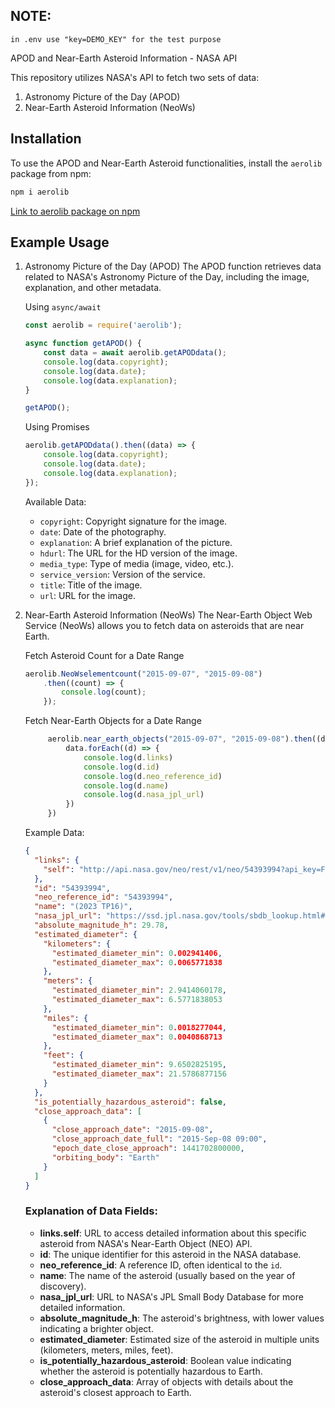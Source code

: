 NOTE: 
------
```
in .env use "key=DEMO_KEY" for the test purpose
```

APOD and Near-Earth Asteroid Information - NASA API

This repository utilizes NASA's API to fetch two sets of data:
1. Astronomy Picture of the Day (APOD)
2. Near-Earth Asteroid Information (NeoWs)

Installation
------------
To use the APOD and Near-Earth Asteroid functionalities, install the `aerolib` package from npm:

```bash
npm i aerolib
```

[Link to aerolib package on npm](https://www.npmjs.com/package/aerolib)

Example Usage
-------------
1. Astronomy Picture of the Day (APOD)
   The APOD function retrieves data related to NASA's Astronomy Picture of the Day, including the image, explanation, and other metadata.

   Using `async/await`

   ```javascript
   const aerolib = require('aerolib');

   async function getAPOD() {
       const data = await aerolib.getAPODdata();
       console.log(data.copyright);
       console.log(data.date);
       console.log(data.explanation);
   }

   getAPOD();
   ```

   Using Promises

   ```javascript
   aerolib.getAPODdata().then((data) => {
       console.log(data.copyright);
       console.log(data.date);
       console.log(data.explanation);
   });
   ```

   Available Data:
   - `copyright`: Copyright signature for the image.
   - `date`: Date of the photography.
   - `explanation`: A brief explanation of the picture.
   - `hdurl`: The URL for the HD version of the image.
   - `media_type`: Type of media (image, video, etc.).
   - `service_version`: Version of the service.
   - `title`: Title of the image.
   - `url`: URL for the image.

2. Near-Earth Asteroid Information (NeoWs)
   The Near-Earth Object Web Service (NeoWs) allows you to fetch data on asteroids that are near Earth.

   Fetch Asteroid Count for a Date Range

   ```javascript
   aerolib.NeoWselementcount("2015-09-07", "2015-09-08")
       .then((count) => {
           console.log(count);
       });
   ```

   Fetch Near-Earth Objects for a Date Range

   ```javascript
        aerolib.near_earth_objects("2015-09-07", "2015-09-08").then((data) => {
            data.forEach((d) => {
                console.log(d.links)
                console.log(d.id)
                console.log(d.neo_reference_id)
                console.log(d.name)
                console.log(d.nasa_jpl_url)
            })
        })
   ```

   Example Data:

   ```json
   {
     "links": {
       "self": "http://api.nasa.gov/neo/rest/v1/neo/54393994?api_key=FOc8xoEW6vTQSTbSt4ZegBsELglcpQS5Hqkcn7fd"
     },
     "id": "54393994",
     "neo_reference_id": "54393994",
     "name": "(2023 TP16)",
     "nasa_jpl_url": "https://ssd.jpl.nasa.gov/tools/sbdb_lookup.html#/?sstr=54393994",
     "absolute_magnitude_h": 29.78,
     "estimated_diameter": {
       "kilometers": {
         "estimated_diameter_min": 0.002941406,
         "estimated_diameter_max": 0.0065771838
       },
       "meters": {
         "estimated_diameter_min": 2.9414060178,
         "estimated_diameter_max": 6.5771838053
       },
       "miles": {
         "estimated_diameter_min": 0.0018277044,
         "estimated_diameter_max": 0.0040868713
       },
       "feet": {
         "estimated_diameter_min": 9.6502825195,
         "estimated_diameter_max": 21.5786877156
       }
     },
     "is_potentially_hazardous_asteroid": false,
     "close_approach_data": [
       {
         "close_approach_date": "2015-09-08",
         "close_approach_date_full": "2015-Sep-08 09:00",
         "epoch_date_close_approach": 1441702800000,
         "orbiting_body": "Earth"
       }
     ]
   }
   ```

   ### Explanation of Data Fields:
   - **links.self**: URL to access detailed information about this specific asteroid from NASA's Near-Earth Object (NEO) API.
   - **id**: The unique identifier for this asteroid in the NASA database.
   - **neo_reference_id**: A reference ID, often identical to the `id`.
   - **name**: The name of the asteroid (usually based on the year of discovery).
   - **nasa_jpl_url**: URL to NASA's JPL Small Body Database for more detailed information.
   - **absolute_magnitude_h**: The asteroid's brightness, with lower values indicating a brighter object.
   - **estimated_diameter**: Estimated size of the asteroid in multiple units (kilometers, meters, miles, feet).
   - **is_potentially_hazardous_asteroid**: Boolean value indicating whether the asteroid is potentially hazardous to Earth.
   - **close_approach_data**: Array of objects with details about the asteroid's closest approach to Earth.
